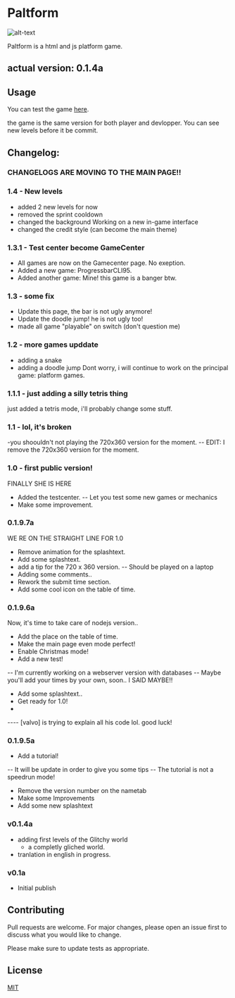 # Paltform

![alt-text](https://i.imgur.com/hrfgoIn.png)

Paltform is a html and js platform game. 

## actual version: 0.1.4a

## Usage

You can test the game [here](https://UnusualPaltformGame.valv0fluttershy.repl.co).

the game is the same version for both player and devlopper. You can see new levels before it be commit.

## Changelog:

### CHANGELOGS ARE MOVING TO THE MAIN PAGE!!

### 1.4 - New levels
- added 2 new levels for now
- removed the sprint cooldown
- changed the background
Working on a new in-game interface
- changed the credit style (can become the main theme)

### 1.3.1 - Test center become GameCenter
- All games are now on the Gamecenter page. No exeption.
- Added a new game: ProgressbarCLI95.
- Added another game: Mine! this game is a banger btw.

### 1.3 - some fix
- Update this page, the bar is not ugly anymore!
- Update the doodle jump! he is not ugly too!
- made all game "playable" on switch (don't question me)

### 1.2 - more games upddate
- adding a snake
- adding a doodle jump
Dont worry, i will continue to work on the principal game: platform games.

### 1.1.1 - just adding a silly tetris thing
just added a tetris mode, i'll probably change some stuff.

### 1.1 - lol, it's broken
-you shoouldn't not playing the 720x360 version for the moment.
-- EDIT: I remove the 720x360 version for the moment.

### 1.0 - first public version!
FINALLY SHE IS HERE
- Added the testcenter.
-- Let you test some new games or mechanics
- Make some improvement.
  
### 0.1.9.7a
WE RE ON THE STRAIGHT LINE FOR 1.0
- Remove animation for the splashtext.
- Add some splashtext.
- add a tip for the 720 x 360 version.
-- Should be played on a laptop
- Adding some comments..
- Rework the submit time section.
- Add some cool icon on the table of time.

### 0.1.9.6a
Now, it's time to take care of nodejs version..
- Add the place on the table of time.
- Make the main page even mode perfect!
- Enable Christmas mode!
- Add a new test!

-- I'm currently working on a webserver version with databases
-- Maybe you'll add your times by your own, soon.. I SAID MAYBE!!

- Add some splashtext..
- Get ready for 1.0!
- 
---- [valvo] is trying to explain all his code lol. good luck!

### 0.1.9.5a
- Add a tutorial!

-- It will be update in order to give you some tips
-- The tutorial is not a speedrun mode!

- Remove the version number on the nametab
- Make some Improvements
- Add some new splashtext

### v0.1.4a
- adding first levels of the Glitchy world
  - a completly gliched world.
- tranlation in english in progress.

### v0.1a
- Initial publish


## Contributing
Pull requests are welcome. For major changes, please open an issue first to discuss what you would like to change.

Please make sure to update tests as appropriate.

## License
[MIT](https://choosealicense.com/licenses/mit/)
